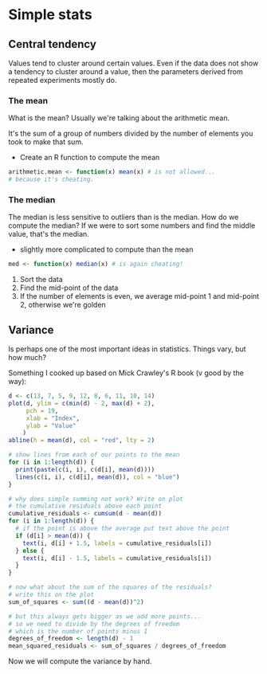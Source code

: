 # Simple stats

## Central tendency

Values tend to cluster around certain values. Even if the data does not show a tendency to cluster around a value, then the parameters derived from repeated experiments mostly do.

### The mean

What is the mean? Usually we're talking about the arithmetic mean.

It's the sum of a group of numbers divided by the number of elements you took to make that sum.

- Create an R function to compute the mean

```R
arithmetic.mean <- function(x) mean(x) # is not allowed...
# because it's cheating.
```

### The median

The median is less sensitive to outliers than is the median. How do we compute the median? If we were to sort some numbers and find the middle value, that's the median.

- slightly more complicated to compute than the mean

```R
med <- function(x) median(x) # is again cheating!
```

1. Sort the data
2. Find the mid-point of the data
3. If the number of elements is even, we average mid-point 1 and mid-point 2, otherwise we're golden

## Variance

Is perhaps one of the most important ideas in statistics. Things vary, but how much?

Something I cooked up based on Mick Crawley's R book (v good by the way):

```R
d <- c(13, 7, 5, 9, 12, 8, 6, 11, 10, 14)
plot(d, ylim = c(min(d) - 2, max(d) + 2), 
     pch = 19, 
     xlab = "Index", 
     ylab = "Value"
    )
abline(h = mean(d), col = "red", lty = 2)

# show lines from each of our points to the mean
for (i in 1:length(d)) {
  print(paste(c(i, i), c(d[i], mean(d))))
  lines(c(i, i), c(d[i], mean(d)), col = "blue")
}

# why does simple summing not work? Write on plot
# the cumulative residuals above each point
cumulative_residuals <- cumsum(d - mean(d))
for (i in 1:length(d)) {
  # if the point is above the average put text above the point
  if (d[i] > mean(d)) {
    text(i, d[i] + 1.5, labels = cumulative_residuals[i])
  } else {
    text(i, d[i] - 1.5, labels = cumulative_residuals[i])
  }
}

# now what about the sum of the squares of the residuals?
# write this on the plot
sum_of_squares <- sum((d - mean(d))^2)

# but this always gets bigger as we add more points...
# so we need to divide by the degrees of freedom
# which is the number of points minus 1
degrees_of_freedom <- length(d) - 1
mean_squared_residuals <- sum_of_squares / degrees_of_freedom
```

Now we will compute the variance by hand.
